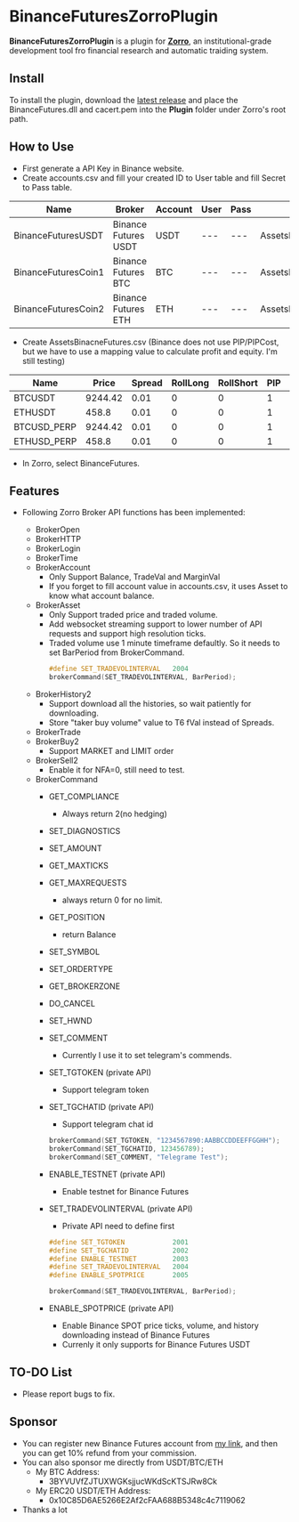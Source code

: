 # BinanceFuturesZorroPlugin

**BinanceFuturesZorroPlugin** is a plugin for **[Zorro](https://zorro-project.com/)**, an institutional-grade development tool fro financial research and automatic traiding system.

## Install

To install the plugin, download the [latest release](https://github.com/mioxtw/BinanceFuturesZorroPlugin/releases/download/v0.2.0/BinanceFuturesPlugin_v0.2.0.zip) and place the BinanceFutures.dll and cacert.pem into the **Plugin** folder under Zorro's root path.

## How to Use
* First generate a API Key in Binance website.
* Create accounts.csv and fill your created ID to User table and fill Secret to Pass table.

|Name|Broker|Account|User|Pass|Assets|CCY|Real|NFA|Plugin|Source|
|----|----|----|----|----|----|----|----|----|----|----|
|BinanceFuturesUSDT|Binance Futures	USDT|USDT|---|---|AssetsBinacneFutures|USDT|1|1|	BinanceFutures|
|BinanceFuturesCoin1|Binance Futures BTC|BTC|---|---|AssetsBinacneFutures|BTC|1|1|	BinanceFutures|
|BinanceFuturesCoin2|Binance Futures ETH|ETH|---|---|AssetsBinacneFutures|ETH|1|1|	BinanceFutures|

* Create AssetsBinacneFutures.csv (Binance does not use PIP/PIPCost, but we have to use a mapping value to calculate profit and equity. I'm still testing)

|Name|Price|Spread|RollLong|RollShort|PIP|PIPCost|MarginCost|Leverage|LotAmount|Commission|Symbol|
|----|----|----|----|----|----|----|----|----|----|----|----|
|BTCUSDT|9244.42|0.01|0|0|1|0.001|0|20|0.001|0|BTCUSDT|
|ETHUSDT|458.8|0.01|0|0|1|0.001|0|20|0.001|0|ETHUSDT|
|BTCUSD_PERP|9244.42|0.01|0|0|1|0.000001|0|20|1|0|BTCUSD_PERP|
|ETHUSD_PERP|458.8|0.01|0|0|1|1|0|20|1|0|ETHUSD_PERP|

* In Zorro, select BinanceFutures.

## Features
* Following Zorro Broker API functions has been implemented:

  * BrokerOpen
  * BrokerHTTP
  * BrokerLogin
  * BrokerTime
  * BrokerAccount
    * Only Support Balance, TradeVal and MarginVal
    * If you forget to fill account value in accounts.csv, it uses Asset to know what account balance.
  * BrokerAsset
    * Only Support traded price and traded volume.
    * Add websocket streaming support to lower number of API requests and support high resolution ticks.
    * Traded volume use 1 minute timeframe defaultly. So it needs to set BarPeriod from BrokerCommand.
      ``` C++
      #define SET_TRADEVOLINTERVAL   2004
      brokerCommand(SET_TRADEVOLINTERVAL, BarPeriod);
      ```
  * BrokerHistory2
    * Support download all the histories, so wait patiently for downloading.
    * Store "taker buy volume" value to T6 fVal instead of Spreads.
  * BrokerTrade
  * BrokerBuy2
    * Support MARKET and LIMIT order
  * BrokerSell2
    * Enable it for NFA=0, still need to test.
  * BrokerCommand
    * GET_COMPLIANCE
      * Always return 2(no hedging)
    * SET_DIAGNOSTICS
    * SET_AMOUNT
    * GET_MAXTICKS
    * GET_MAXREQUESTS
      * always return 0 for no limit.
    * GET_POSITION
      * return Balance
    * SET_SYMBOL
    * SET_ORDERTYPE
    * GET_BROKERZONE
    * DO_CANCEL
    * SET_HWND
    * SET_COMMENT
      * Currently I use it to set telegram's commends.
    
    * SET_TGTOKEN (private API)
      * Support telegram token
    * SET_TGCHATID (private API)
      * Support telegram chat id
      
      ``` C++      
      brokerCommand(SET_TGTOKEN, "1234567890:AABBCCDDEEFFGGHH");
      brokerCommand(SET_TGCHATID, 123456789);
      brokerCommand(SET_COMMENT, "Telegrame Test");
      ```
      
    * ENABLE_TESTNET (private API)
      * Enable testnet for Binance Futures
    * SET_TRADEVOLINTERVAL (private API)
      * Private API need to define first      
      ``` C++      
      #define SET_TGTOKEN            2001 
      #define SET_TGCHATID           2002
      #define ENABLE_TESTNET         2003
      #define SET_TRADEVOLINTERVAL   2004
      #define ENABLE_SPOTPRICE       2005
      
      brokerCommand(SET_TRADEVOLINTERVAL, BarPeriod);
      ```
    * ENABLE_SPOTPRICE (private API)
      * Enable Binance SPOT price ticks, volume, and history downloading instead of Binance Futures
      * Currenly it only supports for Binance Futures USDT

## TO-DO List
  * Please report bugs to fix.
  
## Sponsor

  * You can register new Binance Futures account from [my link](https://www.binance.com/en/futures/ref/38145944
), and then you can get 10% refund from your commission.
  * You can also sponsor me directly from USDT/BTC/ETH
    * My BTC Address: 
      * 3BYVUVfZJTUXWGKsjjucWKdScKTSJRw8Ck 
    * My ERC20 USDT/ETH Address: 
      * 0x10C85D6AE5266E2Af2cFAA688B5348c4c7119062  
  * Thanks a lot
  
  
